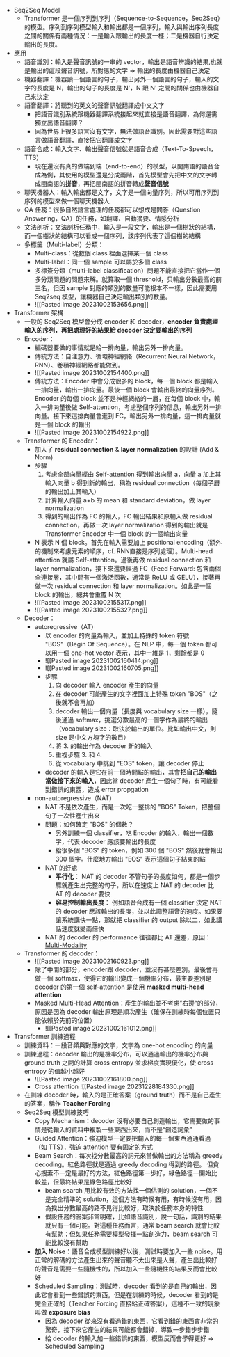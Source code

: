 
* Seq2Seq Model
	* Transformer 是一個序列到序列（Sequence-to-Sequence，Seq2Seq）的模型。序列到序列模型輸入和輸出都是一個序列，輸入與輸出序列長度之間的關係有兩種情況：一是輸入跟輸出的長度一樣；二是機器自行決定輸出的長度。
* 應用
	* 語音識別：輸入是聲音訊號的一串的 vector，輸出是語音辨識的結果,也就是輸出的這段聲音訊號，所對應的文字 ⇒ 輸出的長度由機器自己決定
	* 機器翻譯：機器讀一個語言的句子，輸出另外一個語言的句子，輸入的文字的長度是 N，輸出的句子的長度是 N'，N 跟 N' 之間的關係也由機器自己來決定
	* 語音翻譯：將聽到的英文的聲音訊號翻譯成中文文字
		* 把語音識別系統跟機器翻譯系統接起來就直接是語音翻譯，為何還需獨立出語音翻譯？
		* 因為世界上很多語言沒有文字，無法做語音識別。因此需要對這些語言做語音翻譯，直接把它翻譯成文字
	* 語音合成：輸入文字、輸出聲音信號就是語音合成（Text-To-Speech，TTS）
		* 現在還沒有真的做端到端（end-to-end）的模型，以閩南語的語音合成為例，其使用的模型還是分成兩階，首先模型會先把中文的文字轉成閩南語的**拼音**，再把閩南語的拼音轉成**聲音信號**
	* 聊天機器人：輸入輸出都是文字，文字是一個向量序列，所以可用序列到序列的模型來做一個聊天機器人
	* QA 任務：很多自然語言處理的任務都可以想成是問答（Question Answering，QA）的任務，如翻譯、自動摘要、情感分析
	* 文法剖析：文法剖析任務中，輸入是一段文字，輸出是一個樹狀的結構，而一個樹狀的結構可以看成一個序列，該序列代表了這個樹的結構
	* 多標籤（Multi-label）分類：
		* Multi-class：從數個 class 裡面選擇某一個 class
		* Multi-label：同一個 sample 可以屬於多個 class
		* 多標簽分類（multi-label classification）問題不能直接把它當作一個多分類問題的問題來解。就算取一個 threshold，只輸出分數最高的前三名，但因 sample 對應的類別的數量可能根本不一樣，因此需要用 Seq2seq 模型，讓機器自己決定輸出類別的數量。
		* ![[Pasted image 20231002153656.png]]
* Transformer 架構
	* 一般的 Seq2Seq 模型會分成 encoder 和 decoder，**encoder 負責處理輸入的序列，再把處理好的結果給 decoder 決定要輸出的序列**
	* Encoder：
		* 編碼器要做的事情就是給一排向量，輸出另外一排向量。
		* 傳統方法：自注意力、循環神經網絡（Recurrent Neural Network，RNN）、卷積神經網路都能做到。
		* ![[Pasted image 20231002154400.png]]
		* 傳統方法：Encoder 中會分成很多的 block，每一個 block 都是輸入一排向量，輸出一排向量。最後一個 block 會輸出最終的向量序列。Encoder 的每個 block 並不是神經網絡的一層，在每個 block 中，輸入一排向量後做 Self-attention，考慮整個序列的信息，輸出另外一排向量。接下來這排向量會進到 FC，輸出另外一排向量，這一排向量就是一個 block 的輸出
		* ![[Pasted image 20231002154922.png]]
	* Transformer 的 Encoder：
		* 加入了 **residual connection** & **layer normalization** 的設計 (Add & Norm)
		* 步驟
			1. 考慮全部向量經由 Self-attention 得到輸出向量 a，向量 a 加上其輸入向量 b 得到新的輸出，稱為 residual connection（每個子層的輸出加上其輸入）
			2. 計算輸入向量 a+b 的 mean 和 standard deviation，做 layer normalization
			3. 得到的輸出作為 FC 的輸入，FC 輸出結果和原輸入做 residual connection，再做一次 layer normalization 得到的輸出就是 Transformer Encoder 中一個 block 的一個輸出向量
		* N 表示 N 個 block。首先在輸入需要加上 positional encoding（額外的機制來考慮元素的順序，cf. RNN直接是序列處理）。Multi-head attention 就屬 Self-attention。過後再做 residual connection 和 layer normalization，接下來還要經過 FC（Feed Forward: 包含兩個全連接層，其中間有一個激活函數，通常是 ReLU 或 GELU），接著再做一次 residual connection 和 layer normalization。如此是一個 block 的輸出，總共會重覆 N 次
		* ![[Pasted image 20231002155317.png]]
		* ![[Pasted image 20231002155327.png]]
	* Decoder：
		* autoregressive（AT）
			* 以 encoder 的向量為輸入，並加上特殊的 token 符號 "BOS"（Begin Of Sequence）。在 NLP 中，每一個 token 都可以用一個 one-hot vector 表示，其中一維是 1，剩餘都是 0
			* ![[Pasted image 20231002160414.png]]
			* ![[Pasted image 20231002160705.png]]
			* 步驟
				1. 向 decoder 輸入 encoder 產生的向量
				2. 在 decoder 可能產生的文字裡面加上特殊 token "BOS"（之後就不會再加）
				3. decoder 輸出一個向量（長度與 vocabulary size 一樣），隨後通過 softmax，挑選分數最高的一個字作為最終的輸出 （vocabulary size：取決於輸出的單位。比如輸出中文，則 size 是中文方塊字的數目）
				4. 將 3. 的輸出作為 decoder 新的輸入
				5. 重複步驟 3. 和 4.
				6. 從 vocabulary 中挑到 "EOS" token，讓 decoder 停止
			* decoder 的輸入是它在前一個時間點的輸出，其會**把自己的輸出當做接下來的輸入**，因此當 decoder 產生一個句子時，有可能看到錯誤的東西，造成 error propgation
		* non-autoregressive（NAT）
			* NAT 不是依次產生，而是一次吃一整排的 "BOS" Token，把整個句子一次性產生出來
			* 問題：如何確定 "BOS" 的個數？
				* 另外訓練一個 classifier，吃 Encoder 的輸入，輸出一個數字，代表 decoder 應該要輸出的長度
				* 給很多個 "BOS" 的 token，例如 300 個 "BOS" 然後就會輸出 300 個字。什麼地方輸出 "EOS" 表示這個句子結束的點
			* NAT 的好處
				* **平行化**： NAT 的 decoder 不管句子的長度如何，都是一個步驟就產生出完整的句子，所以在速度上 NAT 的 decoder 比 AT 的 decoder 要快
				* **容易控制輸出長度**： 例如語音合成有一個 classifier 決定 NAT 的 decoder 應該輸出的長度，並以此調整語音的速度。如果要讓系統講快一點，那就把 classifier 的 output 除以二，如此講話速度就變兩倍快
			* NAT 的 decoder 的 performance 往往都比 AT 還差，原因：[Multi-Modality](https://youtu.be/jvyKmU4OM3c)
	* Transformer 的 decoder：
		* ![[Pasted image 20231002160923.png]]
		* 除了中間的部分，encoder跟 decoder，並沒有甚麼差別。最後會再做一個 softmax，使得它的輸出變成一個機率分布，最主要差別是 decoder 的第一個 self-attention 是使用 **masked multi-head attention**
		* Masked Multi-Head Attention：產生的輸出並不考慮”右邊“的部分，原因是因為 decoder 輸出原理是順次產生（確保在訓練時每個位置只能依賴於先前的位置）
			* ![[Pasted image 20231002161012.png]]
* Transformer 訓練過程
	* 訓練資料：一段音頻與對應的文字，文字為 one-hot encoding 的向量
	* 訓練過程：decoder 輸出的是機率分布，可以通過輸出的機率分布與 ground truth 之間的計算 cross entropy 並求梯度實現優化，使 cross entropy 的值越小越好
		* ![[Pasted image 20231002161800.png]]
		* Cross attention
		  ![[Pasted image 20231228184330.png]]
	* 在訓練 decoder 時，輸入的是正確答案（ground truth）而不是自己產生的答案，稱作 **Teacher Forcing**
	* Seq2Seq 模型訓練技巧
		* Copy Mechanism：decoder 沒有必要自己創造輸出，它需要做的事情是從輸入的資料中複製一些東西出來，而不是“創造詞彙”
		* Guided Attention：強迫模型一定要把輸入的每一個東西通通看過（如 TTS），強迫 attention 要有固定的方式
		* Beam Search：每次找分數最高的詞元來當做輸出的方法稱為 greedy decoding。紅色路徑就是通過 greedy decoding 得到的路徑。 但貪心搜索不一定是最好的方法，紅色路徑第一步好，綠色路徑一開始比較差，但最終結果是綠色路徑比較好
			* beam search 用比較有效的方法找一個估測的 solution，一個不是完全精準的 solution，這個方法有時候有用，有時候沒有用，因為找出分數最高的路不見得比較好，取決於任務本身的特性
			* 假設任務的答案非常明確，比如語音識別，說一句話，識別的結果就只有一個可能。對這種任務而言，通常 beam search 就會比較有幫助；但如果任務需要模型發揮一點創造力，beam search 可能比較沒有幫助
		* **加入 Noise**：語音合成模型訓練好以後，測試時要加入一些 noise。用正常的解碼的方法產生出來的聲音聽不太出來是人聲，產生出比較好的聲音是需要一些隨機性的，所以加入一些隨機性的結果反而會比較好
		* Scheduled Sampling：測試時，decoder 看到的是自己的輸出，因此它會看到一些錯誤的東西。但是在訓練的時候，decoder 看到的是完全正確的（Teacher Forcing 直接給正確答案），這種不一致的現象叫做 **exposure bias**
			* 因為 decoder 從來沒有看過錯的東西，它看到錯的東西會非常的驚奇，接下來它產生的結果可能都會錯掉，導致一步錯步步錯
			* 給 decoder 的輸入加一些錯誤的東西，模型反而會學得更好 ⇒ Scheduled Sampling